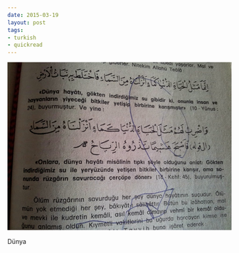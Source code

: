 ```yaml
---
date: 2015-03-19
layout: post
tags:
- turkish
- quickread
---
```


![](/images/tumblr_nlgb82nrmv1u3gx2to1_1280.jpg)

Dünya
